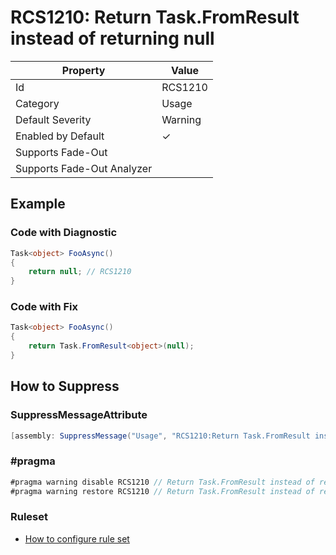 # RCS1210: Return Task\.FromResult instead of returning null

| Property | Value |
| -------- | ----- |
| Id | RCS1210 |
| Category | Usage |
| Default Severity | Warning |
| Enabled by Default | &#x2713; |
| Supports Fade\-Out |  |
| Supports Fade\-Out Analyzer |  |

## Example

### Code with Diagnostic

```csharp
Task<object> FooAsync()
{
    return null; // RCS1210
}
```

### Code with Fix

```csharp
Task<object> FooAsync()
{
    return Task.FromResult<object>(null);
}
```

## How to Suppress

### SuppressMessageAttribute

```csharp
[assembly: SuppressMessage("Usage", "RCS1210:Return Task.FromResult instead of returning null.", Justification = "<Pending>")]
```

### \#pragma

```csharp
#pragma warning disable RCS1210 // Return Task.FromResult instead of returning null.
#pragma warning restore RCS1210 // Return Task.FromResult instead of returning null.
```

### Ruleset

* [How to configure rule set](../HowToConfigureAnalyzers.md)
